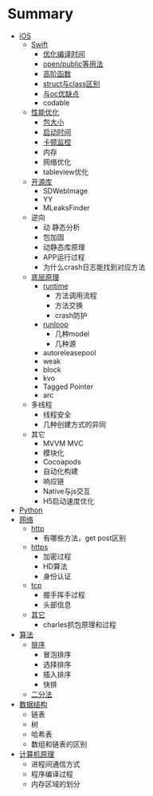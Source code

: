 # Summary

* [iOS](README.md)
  * [Swift](swift.md)
    * [优化编译时间](swift/you-hua-bian-yi-shi-jian.md)
    * [open/public等用法](swift/openpublicdeng-yong-fa.md)
    * [高阶函数](swift/gao-jie-han-shu.md)
    * [struct与class区别](swift/structyu-class-qu-bie.md)
    * [与oc优缺点](swift/yu-oc-you-que-dian.md)
    * codable
  * [性能优化](xing-neng-you-hua.md)
    * [包大小](xing-neng-you-hua/bao-da-xiao.md)
    * [启动时间](xing-neng-you-hua/qi-dong-shi-jian.md)
    * [卡顿监控](xing-neng-you-hua/qia-dun-jian-kong.md)
    * 内存
    * 网络优化
    * tableview优化
  * [开源库](kai-yuan-ku.md)
    * SDWebImage
    * YY
    * MLeaksFinder
  * 逆向
    * 动 静态分析
    * 包加固
    * 动静态库原理
    * APP运行过程
    * 为什么crash日志能找到对应方法
  * [底层原理](di-ceng-yuan-li.md)
    * [runtime](di-ceng-yuan-li/runtime.md)
      * 方法调用流程
      * 方法交换
      * crash防护
    * [runloop](di-ceng-yuan-li/runloop.md)
      * 几种model
      * 几种源
    * autoreleasepool
    * weak
    * block
    * kvo
    * Tagged Pointer
    * arc
  * 多线程
    * 线程安全
    * 几种创建方式的异同
  * 其它
    * MVVM MVC
    * 模块化
    * Cocoapods
    * 自动化构建
    * 响应链
    * Native与js交互
    * H5启动速度优化
* [Python](python.md)
* [网络](wang-luo.md)
  * [http](wang-luo/http.md)
    * 有哪些方法，get post区别
  * [https](wang-luo/https.md)
    * 加密过程
    * HD算法
    * 身份认证
  * [tcp](wang-luo/tcp.md)
    * 握手挥手过程
    * 头部信息
  * [其它](wang-luo/qi-ta.md)
    * charles抓包原理和过程
* [算法](suan-fa.md)
  * [排序](suan-fa/pai-xu.md)
    * 冒泡排序
    * 选择排序
    * 插入排序
    * 快排
  * [二分法](suan-fa/er-fen-fa.md)
* [数据结构](shu-ju-jie-gou.md)
  * 链表
  * 树
  * 哈希表
  * 数组和链表的区别
* [计算机原理](ji-suan-ji-yuan-li.md)
  * 进程间通信方式
  * 程序编译过程
  * 内存区域的划分

